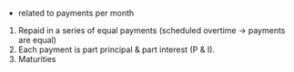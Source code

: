 - related to payments per month

1. Repaid in a series of equal payments (scheduled overtime $\rightarrow$ payments are equal)
2. Each payment is part principal & part interest (P & I).
3. Maturities